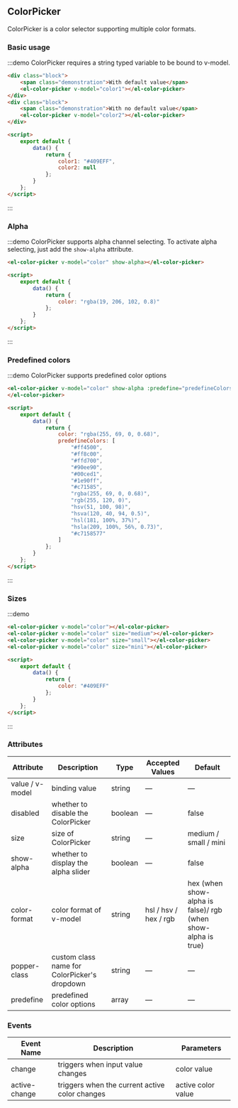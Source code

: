 ## ColorPicker

ColorPicker is a color selector supporting multiple color formats.

### Basic usage

:::demo ColorPicker requires a string typed variable to be bound to v-model.

```html
<div class="block">
	<span class="demonstration">With default value</span>
	<el-color-picker v-model="color1"></el-color-picker>
</div>
<div class="block">
	<span class="demonstration">With no default value</span>
	<el-color-picker v-model="color2"></el-color-picker>
</div>

<script>
	export default {
		data() {
			return {
				color1: "#409EFF",
				color2: null
			};
		}
	};
</script>
```

:::

### Alpha

:::demo ColorPicker supports alpha channel selecting. To activate alpha selecting, just add the `show-alpha` attribute.

```html
<el-color-picker v-model="color" show-alpha></el-color-picker>

<script>
	export default {
		data() {
			return {
				color: "rgba(19, 206, 102, 0.8)"
			};
		}
	};
</script>
```

:::

### Predefined colors

:::demo ColorPicker supports predefined color options

```html
<el-color-picker v-model="color" show-alpha :predefine="predefineColors">
</el-color-picker>

<script>
	export default {
		data() {
			return {
				color: "rgba(255, 69, 0, 0.68)",
				predefineColors: [
					"#ff4500",
					"#ff8c00",
					"#ffd700",
					"#90ee90",
					"#00ced1",
					"#1e90ff",
					"#c71585",
					"rgba(255, 69, 0, 0.68)",
					"rgb(255, 120, 0)",
					"hsv(51, 100, 98)",
					"hsva(120, 40, 94, 0.5)",
					"hsl(181, 100%, 37%)",
					"hsla(209, 100%, 56%, 0.73)",
					"#c7158577"
				]
			};
		}
	};
</script>
```

:::

### Sizes

:::demo

```html
<el-color-picker v-model="color"></el-color-picker>
<el-color-picker v-model="color" size="medium"></el-color-picker>
<el-color-picker v-model="color" size="small"></el-color-picker>
<el-color-picker v-model="color" size="mini"></el-color-picker>

<script>
	export default {
		data() {
			return {
				color: "#409EFF"
			};
		}
	};
</script>
```

:::

### Attributes

| Attribute       | Description                                  | Type    | Accepted Values       | Default                                                       |
| --------------- | -------------------------------------------- | ------- | --------------------- | ------------------------------------------------------------- |
| value / v-model | binding value                                | string  | —                     | —                                                             |
| disabled        | whether to disable the ColorPicker           | boolean | —                     | false                                                         |
| size            | size of ColorPicker                          | string  | —                     | medium / small / mini                                         |
| show-alpha      | whether to display the alpha slider          | boolean | —                     | false                                                         |
| color-format    | color format of v-model                      | string  | hsl / hsv / hex / rgb | hex (when show-alpha is false)/ rgb (when show-alpha is true) |
| popper-class    | custom class name for ColorPicker's dropdown | string  | —                     | —                                                             |
| predefine       | predefined color options                     | array   | —                     | —                                                             |

### Events

| Event Name    | Description                                    | Parameters         |
| ------------- | ---------------------------------------------- | ------------------ |
| change        | triggers when input value changes              | color value        |
| active-change | triggers when the current active color changes | active color value |
